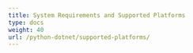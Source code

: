 ```yaml
---
title: System Requirements and Supported Platforms
type: docs
weight: 40
url: /python-dotnet/supported-platforms/
---
```


